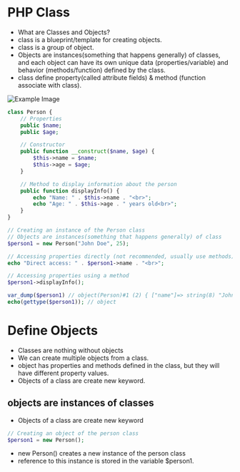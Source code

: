 # PHP Class

- What are Classes and Objects?
- class is a blueprint/template for creating objects. 
- class is a group of object. 
- Objects are instances(something that happens generally) of classes, and each object can have its own unique data (properties/variable)    and behavior (methods/function) defined by the class.
- class define property(called attribute fields) & method (function associate with class).

![Example Image](https://res.cloudinary.com/practicaldev/image/fetch/s--Z7gaICxN--/c_limit%2Cf_auto%2Cfl_progressive%2Cq_auto%2Cw_880/https://dev-to-uploads.s3.amazonaws.com/i/69esbt14hjr4yca0a1g2.png)

``` php
class Person {
    // Properties
    public $name;
    public $age;

    // Constructor
    public function __construct($name, $age) {
        $this->name = $name;
        $this->age = $age;
    }

    // Method to display information about the person
    public function displayInfo() {
        echo "Name: " . $this->name . "<br>";
        echo "Age: " . $this->age . " years old<br>";
    }
}

// Creating an instance of the Person class
// Objects are instances(something that happens generally) of class
$person1 = new Person("John Doe", 25);

// Accessing properties directly (not recommended, usually use methods)
echo "Direct access: " . $person1->name . "<br>";

// Accessing properties using a method
$person1->displayInfo();

var_dump($person1) // object(Person)#1 (2) { ["name"]=> string(8) "John Doe" ["age"]=> int(25) }
echo(gettype($person1)); // object
```




# Define Objects

- Classes are nothing without objects
- We can create multiple objects from a class. 
- object has properties and methods defined in the class, but they will have different property values.
- Objects of a class are create new keyword.


## objects are instances of classes

- Objects of a class are create new keyword
``` php
// Creating an object of the person class
$person1 = new Person();
```
- new Person() creates a new instance of the person class
- reference to this instance is stored in the variable $person1.
